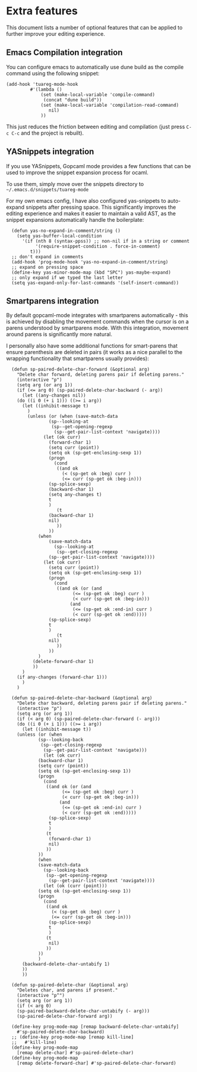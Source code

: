 # Extra features

This document lists a number of optional features that can be applied
to further improve your editing experience.

## Emacs Compilation integration
You can configure emacs to automatically use dune build as the compile command using the following snippet:
```
(add-hook 'tuareg-mode-hook
		 #'(lambda ()
		     (set (make-local-variable 'compile-command)
			  (concat "dune build"))
		     (set (make-local-variable 'compilation-read-command)
			    nil)
		     ))
```
This just reduces the friction between editing and compilation (just press `C-c C-c` and the project is rebuilt).

## YASnippets integration
If you use YASnippets, Gopcaml mode provides a few functions that can
be used to improve the snippet expansion process for ocaml.

To use them, simply move over the snippets directory to
  `~/.emacs.d/snippets/tuareg-mode`

For my own emacs config, I have also configured yas-snippets to
auto-expand snippets after pressing space. This significantly improves
the editing experience and makes it easier to maintain a valid AST, 
as the snippet expansions automatically handle the boilerplate:
```elisp
  (defun yas-no-expand-in-comment/string ()
    (setq yas-buffer-local-condition
	  '(if (nth 8 (syntax-ppss)) ;; non-nil if in a string or comment
	       '(require-snippet-condition . force-in-comment)
	     t)))
  ;; don't expand in comments
  (add-hook 'prog-mode-hook 'yas-no-expand-in-comment/string)
  ;; expand on pressing space
  (define-key yas-minor-mode-map (kbd "SPC") yas-maybe-expand)
  ;; only expand if we typed the last letter
  (setq yas-expand-only-for-last-commands '(self-insert-command))
```
## Smartparens integration
By default gopcaml-mode integrates with smartparens automatically -
this is achieved by disabling the movement commands when the cursor is
on a parens understood by smartparens mode. With this integration,
movement around parens is significantly more natural.

I personally also have some additional functions for smart-parens
that ensure parenthesis are deleted in pairs (it works as a nice
parallel to the wrapping functionality that smartparens usually provides):
```elisp
  (defun sp-paired-delete-char-forward (&optional arg)
    "Delete char forward, deleting parens pair if deleting parens."
    (interactive "p")
    (setq arg (or arg 1))
    (if (<= arg 0) (sp-paired-delete-char-backward (- arg))
      (let ((any-changes nil))
	(do ((i 0 (+ i 1))) ((>= i arg))
	  (let ((inhibit-message t)
		)
	    (unless (or (when (save-match-data
				(sp--looking-at
				 (sp--get-opening-regexp
				  (sp--get-pair-list-context 'navigate))))
			  (let (ok curr)
			    (forward-char 1)
			    (setq curr (point))
			    (setq ok (sp-get-enclosing-sexp 1))
			    (progn
			      (cond
			       ((and ok
				     (< (sp-get ok :beg) curr )
				     (<= curr (sp-get ok :beg-in)))
				(sp-splice-sexp)
				(backward-char 1)
				(setq any-changes t)
				t
				)
			       (t
				(backward-char 1)
				nil)
			       ))
			    ))
			(when 
			    (save-match-data
			      (sp--looking-at
			       (sp--get-closing-regexp
				(sp--get-pair-list-context 'navigate))))
			  (let (ok curr)
			    (setq curr (point))
			    (setq ok (sp-get-enclosing-sexp 1))
			    (progn
			      (cond
			       ((and ok (or (and
					     (<= (sp-get ok :beg) curr )
					     (< curr (sp-get ok :beg-in)))
					    (and
					     (<= (sp-get ok :end-in) curr )
					     (< curr (sp-get ok :end)))))
				(sp-splice-sexp)
				t
				)
			       (t
				nil)
			       ))
			    ))
			)
	      (delete-forward-char 1)
	      ))
	  )
	(if any-changes (forward-char 1)))
      )
    )

  (defun sp-paired-delete-char-backward (&optional arg)
    "Delete char backward, deleting parens pair if deleting parens."
    (interactive "p")
    (setq arg (or arg 1))
    (if (< arg 0) (sp-paired-delete-char-forward (- arg)))
    (do ((i 0 (+ i 1))) ((>= i arg))
      (let ((inhibit-message t))
	(unless (or (when 
			(sp--looking-back
			 (sp--get-closing-regexp
			  (sp--get-pair-list-context 'navigate)))
		      (let (ok curr)
			(backward-char 1)
			(setq curr (point))
			(setq ok (sp-get-enclosing-sexp 1))
			(progn
			  (cond
			   ((and ok (or (and
					 (<= (sp-get ok :beg) curr )
					 (< curr (sp-get ok :beg-in)))
					(and
					 (<= (sp-get ok :end-in) curr )
					 (< curr (sp-get ok :end)))))
			    (sp-splice-sexp)
			    t
			    )
			   (t
			    (forward-char 1)
			    nil)
			   ))
			))
		    (when 
			(save-match-data
			  (sp--looking-back
			   (sp--get-opening-regexp
			    (sp--get-pair-list-context 'navigate))))
		      (let (ok (curr (point)))
			(setq ok (sp-get-enclosing-sexp 1))
			(progn
			  (cond
			   ((and ok
				 (< (sp-get ok :beg) curr )
				 (<= curr (sp-get ok :beg-in)))
			    (sp-splice-sexp)
			    t
			    )
			   (t
			    nil)
			   ))
			))
		    )
	  (backward-delete-char-untabify 1)
	  ))
      ))

  (defun sp-paired-delete-char (&optional arg)
    "Deletes char, and parens if present."
    (interactive "p^")
    (setq arg (or arg 1))
    (if (< arg 0)
	(sp-paired-backward-delete-char-untabify (- arg)))
    (sp-paired-delete-char-forward arg))
  
  (define-key prog-mode-map [remap backward-delete-char-untabify]
    #'sp-paired-delete-char-backward)
  ;; (define-key prog-mode-map [remap kill-line]
  ;;   #'kill-line)
  (define-key prog-mode-map
    [remap delete-char] #'sp-paired-delete-char)
  (define-key prog-mode-map
    [remap delete-forward-char] #'sp-paired-delete-char-forward)
```
